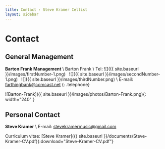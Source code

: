 ```yaml
---
title: Contact ‹ Steve Kramer Cellist
layout: sidebar
---
```

# Contact
## General Management

**Barton Frank Management** \\
Barton Frank \\
Tel: 
![]({{ site.baseurl }}/images/firstNumber-1.png)&nbsp;&nbsp;
![]({{ site.baseurl }}/images/secondNumber-1.png)&nbsp;&nbsp;
![]({{ site.baseurl }}/images/thirdNumber.png) \\
E-mail: [farthingbank@comcast.net](mailto:farthingbank@comcast.net)
{: .telephone}

![Barton-Frank]({{ site.baseurl }}/images/photos/Barton-Frank.png){: width="240" }
## Personal Contact

**Steve Kramer** \\
E-mail: [stevekramermusic@gmail.com](mailto:stevekramermusic@gmail.com) 

Curriculum vitae: [Steve Kramer]({{ site.baseurl }}/documents/Steve-Kramer-CV.pdf){:download="Steve-Kramer-CV.pdf"}